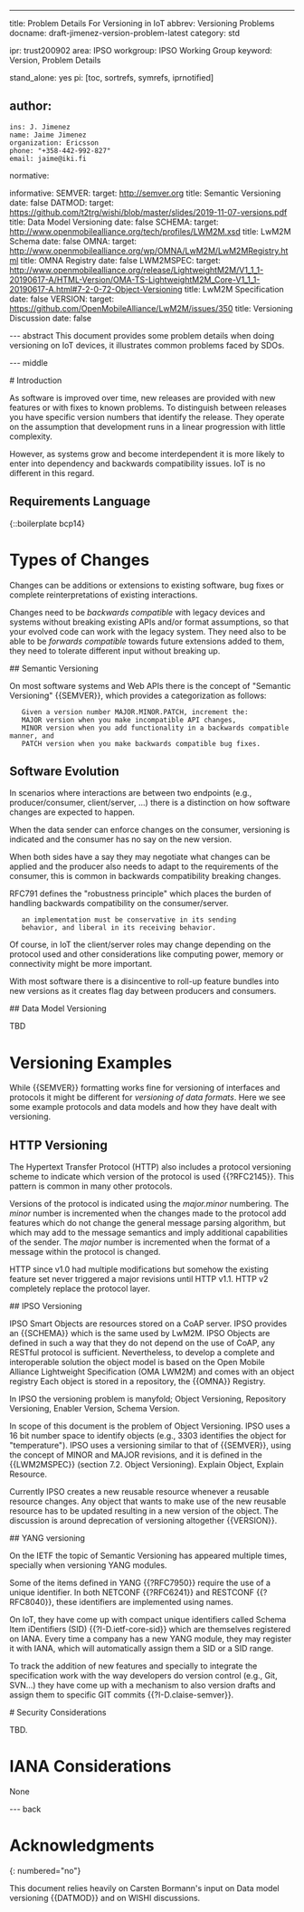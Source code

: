 ---
title: Problem Details For Versioning in IoT
abbrev: Versioning Problems
docname: draft-jimenez-version-problem-latest
category: std

ipr: trust200902
area: IPSO
workgroup: IPSO Working Group
keyword: Version, Problem Details

stand_alone: yes
pi: [toc, sortrefs, symrefs, iprnotified]

author:
 -
    ins: J. Jimenez
    name: Jaime Jimenez
    organization: Ericsson
    phone: "+358-442-992-827"
    email: jaime@iki.fi

normative:

informative:
  SEMVER:
   target: http://semver.org
   title: Semantic Versioning
   date: false
  DATMOD:
   target: https://github.com/t2trg/wishi/blob/master/slides/2019-11-07-versions.pdf
   title: Data Model Versioning
   date: false
  SCHEMA:
   target: http://www.openmobilealliance.org/tech/profiles/LWM2M.xsd
   title: LwM2M Schema
   date: false
  OMNA:
   target: http://www.openmobilealliance.org/wp/OMNA/LwM2M/LwM2MRegistry.html
   title: OMNA Registry
   date:  false
  LWM2MSPEC:
   target: http://www.openmobilealliance.org/release/LightweightM2M/V1_1_1-20190617-A/HTML-Version/OMA-TS-LightweightM2M_Core-V1_1_1-20190617-A.html#7-2-0-72-Object-Versioning
   title: LwM2M Specification
   date: false
  VERSION:
   target: https://github.com/OpenMobileAlliance/LwM2M/issues/350
   title: Versioning Discussion
   date: false

--- abstract
This document provides some problem details when doing versioning on IoT devices, it illustrates common problems faced by SDOs.

--- middle

# Introduction

As software is improved over time, new releases are provided with new features or with fixes to known problems. To distinguish between releases you have specific version numbers that identify the release. They operate on the assumption that development runs in a linear progression with little complexity.

However, as systems grow and become interdependent it is more likely to enter into dependency and backwards compatibility issues. IoT is no different in this regard.

## Requirements Language

{::boilerplate bcp14}

# Types of Changes

Changes can be additions or extensions to existing software, bug fixes or complete reinterpretations of existing interactions.

Changes need to be *backwards compatible* with legacy devices and systems without breaking existing APIs and/or format assumptions, so that your evolved code can work with the legacy system. They need also to be able to be *forwards compatible* towards future extensions added to them, they need to tolerate different input without breaking up.

## Semantic Versioning

On most software systems and Web APIs there is the concept of "Semantic Versioning" {{SEMVER}}, which provides a categorization as follows:  

~~~
   Given a version number MAJOR.MINOR.PATCH, increment the:
   MAJOR version when you make incompatible API changes,
   MINOR version when you add functionality in a backwards compatible manner, and
   PATCH version when you make backwards compatible bug fixes.
~~~

## Software Evolution

In scenarios where interactions are between two endpoints (e.g., producer/consumer, client/server, ...) there is a distinction on how software changes are expected to happen.

When the data sender can enforce changes on the consumer, versioning is indicated and the consumer has no say on the new version.

When both sides have a say they may negotiate what changes can be applied and the producer also needs to adapt to the requirements of the consumer, this is common in backwards compatibility breaking changes.  

RFC791 defines the "robustness principle" which places the burden of handling backwards compatibility on the consumer/server.

~~~
   an implementation must be conservative in its sending
   behavior, and liberal in its receiving behavior.
~~~

Of course, in IoT the client/server roles may change depending on the protocol used and other considerations like computing power, memory or connectivity might be more important.

With most software there is a disincentive to roll-up feature bundles into new versions as it creates flag day between producers and consumers.

## Data Model Versioning

TBD

# Versioning Examples

While {{SEMVER}} formatting works fine for versioning of interfaces and protocols it might be different for *versioning of data formats*. Here we see some example protocols and data models and how they have dealt with versioning.

## HTTP Versioning

The Hypertext Transfer Protocol (HTTP) also includes a protocol versioning scheme to indicate which version of the protocol is used {{?RFC2145}}. This pattern is common in many other protocols.

Versions of the protocol is indicated using the *major.minor* numbering. The *minor* number is incremented when the changes made to the protocol add features which do not change the general message parsing algorithm, but which may add to the message semantics and imply additional capabilities of the sender. The *major* number is incremented when the format of a message within the protocol is changed.

HTTP since v1.0 had multiple modifications but somehow the existing feature set never triggered a major revisions until HTTP v1.1. HTTP v2 completely replace the protocol layer.

## IPSO Versioning

IPSO Smart Objects are resources stored on a CoAP server. IPSO provides an {{SCHEMA}} which is the same used by LwM2M. IPSO Objects are defined in such a way that they do not depend on the use of CoAP, any RESTful protocol is sufficient. Nevertheless, to develop a complete and interoperable solution the object model is based on the Open Mobile Alliance Lightweight Specification (OMA LWM2M) and comes with an object registry Each object is stored in a repository, the {{OMNA}} Registry.

In IPSO the versioning problem is manyfold; Object Versioning, Repository Versioning, Enabler Version, Schema Version.

In scope of this document is the problem of Object Versioning. IPSO uses a 16 bit number space to identify objects (e.g., 3303 identifies the object for "temperature"). IPSO uses a versioning similar to that of {{SEMVER}}, using the concept of MINOR and MAJOR revisions, and it is defined in the {{LWM2MSPEC}} (section 7.2. Object Versioning). Explain Object, Explain Resource.

Currently IPSO creates a new reusable resource whenever a reusable resource changes. Any object that wants to make use of the new reusable resource has to be updated resulting in a new version of the object. The discussion is around deprecation of versioning altogether {{VERSION}}.

## YANG versioning

On the IETF the topic of Semantic Versioning has appeared multiple times, specially when versioning YANG modules.

Some of the items defined in YANG {{?RFC7950}} require the use of a unique identifier.  In both NETCONF {{?RFC6241}} and RESTCONF {{?RFC8040}}, these identifiers are implemented using names.  

On IoT, they have come up with compact unique identifiers called Schema Item iDentifiers (SID) {{?I-D.ietf-core-sid}} which are themselves registered on IANA. Every time a company has a new YANG module, they may register it with IANA, which will automatically assign them a SID or a SID range.

To track the addition of new features and specially to integrate the specification work with the way developers do version control (e.g., Git, SVN...) they have come up with a mechanism to also version drafts and assign them to specific GIT commits {{?I-D.claise-semver}}.

# Security Considerations

TBD.

# IANA Considerations

None

--- back

# Acknowledgments
{: numbered="no"}

This document relies heavily on Carsten Bormann's input on Data model versioning {{DATMOD}} and on WISHI discussions.